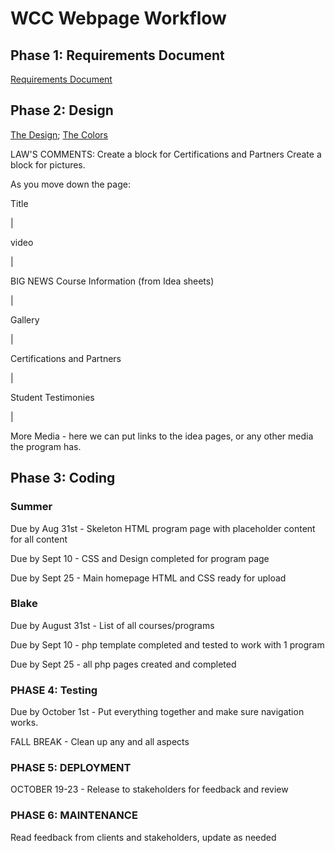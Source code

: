 # WCC Webpage Workflow

## Phase 1: Requirements Document

[Requirements Document](https://docs.google.com/document/d/1upcHgPneJMHDJXnwiExABOlAB66zPp_TzlqM9oAdVQI/edit#heading=h.c74hzf4y4g80)

## Phase 2: Design

[The Design](https://whimsical.com/hUDPiRPEd3vG6Bjg3pYaZ);
[The Colors](https://coolors.co/010101-2c2727-55524e-b6a561-c5a769)

LAW'S COMMENTS:
Create a block for Certifications and Partners
Create a block for pictures. 

As you move down the page:

Title

|

video

|

BIG NEWS
Course Information (from Idea sheets)

|

Gallery

|

Certifications and Partners

|

Student Testimonies

|

More Media - here we can put links to the idea pages, or any other media the program has.

## Phase 3: Coding

### Summer
Due by Aug 31st - Skeleton HTML program page with placeholder content for all content

Due by Sept 10 - CSS and Design completed for program page

Due by Sept 25 - Main homepage HTML and CSS ready for upload

### Blake
Due by August 31st - List of all courses/programs

Due by Sept 10 - php template completed and tested to work with 1 program

Due by Sept 25 - all php pages created and completed


### PHASE 4: Testing
Due by October 1st - Put everything together and make sure navigation works. 

FALL BREAK - Clean up any and all aspects

### PHASE 5: DEPLOYMENT
OCTOBER 19-23 - Release to stakeholders for feedback and review

### PHASE 6: MAINTENANCE
Read feedback from clients and stakeholders, update as needed
